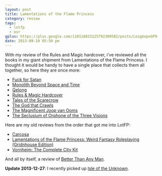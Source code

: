 ```yaml
---
layout: post
title: Lamentations of the Flame Princess
category: review
tags:
  - lotfp
  - osr
gplus: https://plus.google.com/110118815125792309582/posts/LosgGopeGP9
date: 2013-09-10 05:50 pm
---
```


With my review of the Rules and Magic hardcover, i've reviewed all the books in my giant shipment from Lamentations of the Flame Princess. I thought it would be handy to have a single place that collects them all together, so here they are once more:

* [Fuck for Satan][ffs]
* [Monolith Beyond Space and Time][monolith]
* [Qelong][]
* [Rules & Magic Hardcover][lotfp-hc]
* [Tales of the Scarecrow][scarecrow]
* [The God that Crawls][crawls]
* [The Magnificent Joop van Ooms][ooms]
* [The Seclusium of Orphone of the Three Visions][seclusium]

Here are my old reviews from the order that got me into LotFP:

* [Carcosa][]
* [Lamentations of the Flame Princess: Weird Fantasy Roleplaying (Gridnhouse Edition)][lotfp]
* [Vornheim: The Complete City Kit][vornheim]

And all by itself, a review of [Better Than Any Man][btam].


**Update 2013-12-27**: I recently picked up [Isle of the Unknown][iu].


[btam]: /review/better-than-any-man
[carcosa]: /review/carcosa
[crawls]: /review/the-god-that-crawls
[ffs]: /review/fuck-for-satan
[lotfp]: /review/lotfp-grindhouse
[lotfp-hc]: /review/lotfp-rules-and-magic
[monolith]: /review/the-monolith
[npc]: /review/on-the-npc
[ooms]: /review/joop-van-ooms
[qelong]: /review/qelong
[scarecrow]: /review/tales-of-the-scarecrow
[seclusium]: /review/seclusium-of-orphone-of-the-three-visions
[vornheim]: /review/vornheim
[iu]: /review/isle-of-the-unknown/